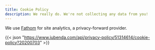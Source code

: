 ```yaml
---
title: Cookie Policy
description: We really do. We're not collecting any data from you!
---
```

We use [Fathom](https://usefathom.com/ref/USBDZ0) for site analytics, a privacy-forward provider. 



{{<  json "https://www.iubenda.com/api/privacy-policy/51314614/cookie-policy?20200703" >}}


